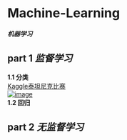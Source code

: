 # Machine-Learning
***机器学习***
## part 1  *监督学习*   
**1.1 分类**  
[Kaggle泰坦尼克比赛](https://github.com/huangzy97/Titanic/edit/master/Titanic.py)   
[![image](https://github.com/huangzy97/lib/blob/master/timg.png)](https://www.kaggle.com/c/titanic)    
**1.2 回归**    
## part 2  *无监督学习*  

